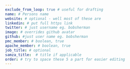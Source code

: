 ```yaml
---
exclude_from_loop: true # useful for drafting
name: # Persons name
website: # optional - well most of these are
linkedin: # put full https link
twitter: # just username eg. bobsherman
image: # overrides github avatar
github: #just user name eg. bobsherman
pmc_member: # boolean, true
apache_member: # boolean, true
job_title: # optional
samza_title:  # title if applicable
order: # try to space these 5 a part for easier editing
---
```

<!--
   Licensed to the Apache Software Foundation (ASF) under one or more
   contributor license agreements.  See the NOTICE file distributed with
   this work for additional information regarding copyright ownership.
   The ASF licenses this file to You under the Apache License, Version 2.0
   (the "License"); you may not use this file except in compliance with
   the License.  You may obtain a copy of the License at

       http://www.apache.org/licenses/LICENSE-2.0

   Unless required by applicable law or agreed to in writing, software
   distributed under the License is distributed on an "AS IS" BASIS,
   WITHOUT WARRANTIES OR CONDITIONS OF ANY KIND, either express or implied.
   See the License for the specific language governing permissions and
   limitations under the License.
-->